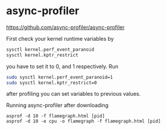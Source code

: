 # async-profiler

https://github.com/async-profiler/async-profiler

First check your kernel runtime variables by
```sh
sysctl kernel.perf_event_paranoid
sysctl kernel.kptr_restrict
```

you have to set it to 0, and 1 respectively. Run
```sh
sudo sysctl kernel.perf_event_paranoid=1
sudo sysctl kernel.kptr_restrict=0
```

after profiling you can set variables to previous values.

Running async-profiler after downloading
```
asprof -d 10 -f flamegraph.html [pid]
asprof -d 10 -e cpu -o flamegraph -f flamegraph.html [pid]
```

